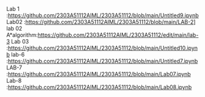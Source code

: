 Lab 1    :https://github.com/2303A51112AIML/2303A51112/blob/main/Untitled9.ipynb
Lab02    :https://github.com/2303A51112AIML/2303A51112/blob/main/LAB-2]
lab 02 A*algorithm:https://github.com/2303A51112AIML/2303A51112/edit/main/lab-3
Lab 03   :https://github.com/2303A51112AIML/2303A51112/blob/main/Untitled10.ipynb
lab-6    :https://github.com/2303A51112AIML/2303A51112/blob/main/Untitled7.ipynb
LAB-7    :https://github.com/2303A51112AIML/2303A51112/blob/main/Lab07.ipynb
Lab-8    :https://github.com/2303A51112AIML/2303A51112/blob/main/Lab08.ipynb
